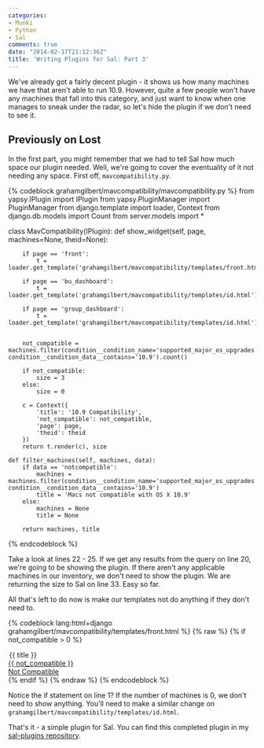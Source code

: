```yaml
---
categories:
- Munki
- Python
- Sal
comments: true
date: "2014-02-17T21:12:36Z"
title: 'Writing Plugins for Sal: Part 3'
---
```

We've already got a fairly decent plugin - it shows us how many machines we have that aren't able to run 10.9. However, quite a few people won't have any machines that fall into this category, and just want to know when one manages to sneak under the radar, so let's hide the plugin if we don't need to see it.

## Previously on Lost

In the first part, you might remember that we had to tell Sal how much space our plugin needed. Well, we're going to cover the eventuality of it not needing any space. First off, ``mavcompatibility.py``.

{% codeblock grahamgilbert/mavcompatibility/mavcompatibility.py %}
from yapsy.IPlugin import IPlugin
from yapsy.PluginManager import PluginManager
from django.template import loader, Context
from django.db.models import Count
from server.models import *

class MavCompatibility(IPlugin):
    def show_widget(self, page, machines=None, theid=None):

        if page == 'front':
            t = loader.get_template('grahamgilbert/mavcompatibility/templates/front.html')
        
        if page == 'bu_dashboard':
            t = loader.get_template('grahamgilbert/mavcompatibility/templates/id.html')
        
        if page == 'group_dashboard':
            t = loader.get_template('grahamgilbert/mavcompatibility/templates/id.html')
            
        
        not_compatible = machines.filter(condition__condition_name='supported_major_os_upgrades').exclude(condition__condition_name='supported_major_os_upgrades', condition__condition_data__contains='10.9').count()
        
        if not_compatible:
            size = 3
        else:
            size = 0

        c = Context({
            'title': '10.9 Compatibility',
            'not_compatible': not_compatible,
            'page': page,
            'theid': theid
        })
        return t.render(c), size
        
    def filter_machines(self, machines, data):
        if data == 'notcompatible':
            machines = machines.filter(condition__condition_name='supported_major_os_upgrades').exclude(condition__condition_name='supported_major_os_upgrades', condition__condition_data__contains='10.9')
            title = 'Macs not compatible with OS X 10.9'
        else:
            machines = None
            title = None
        
        return machines, title
{% endcodeblock %}

Take a look at lines 22 - 25. If we get any results from the query on line 20, we're going to be showing the plugin. If there aren't any applicable machines in our inventory, we don't need to show the plugin. We are returning the size to Sal on line 33.  Easy so far.

All that's left to do now is make our templates not do anything if they don't need to.

{% codeblock lang:html+django grahamgilbert/mavcompatibility/templates/front.html %}
{% raw %}
{% if not_compatible > 0 %}
<div class="span3">
    <legend>{{ title }}</legend>
        <a href="{% url 'machine_list_front' 'MavCompatibility' 'notcompatible' %}" class="btn btn-danger">
            <span class="bigger"> {{ not_compatible }} </span><br />
            Not Compatible
        </a>
</div>
{% endif %}
{% endraw %}
{% endcodeblock %}

Notice the if statement on line 1? If the number of machines is 0, we don't need to show anything. You'll need to make a similar change on ``grahamgilbert/mavcompatibility/templates/id.html``.

That's it - a simple plugin for Sal. You can find this completed plugin in my [sal-plugins repository](https://github.com/grahamgilbert/sal-plugins).